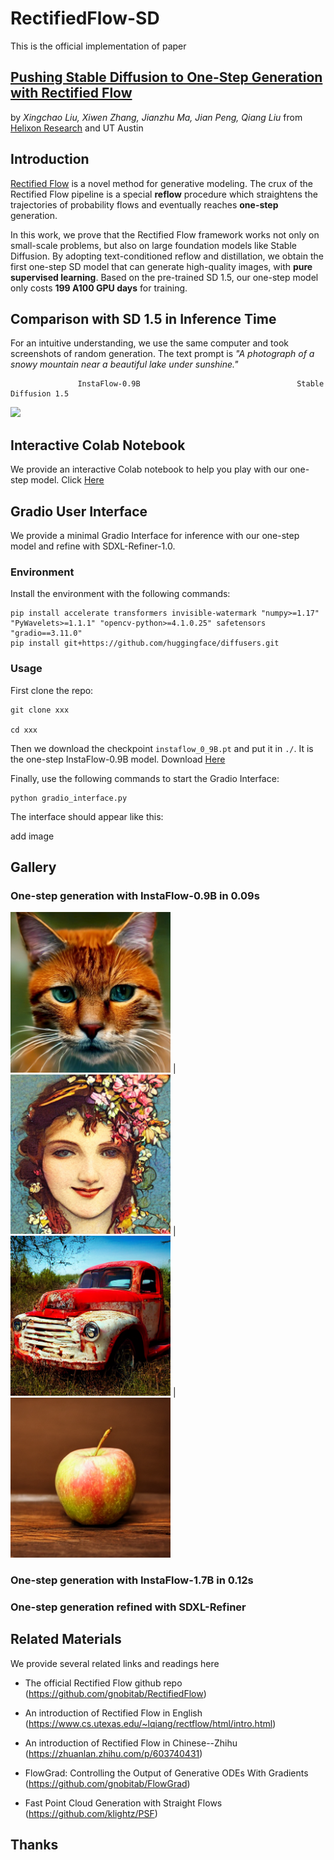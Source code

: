 # RectifiedFlow-SD

This is the official implementation of paper 
## [Pushing Stable Diffusion to One-Step Generation with Rectified Flow]() 
by *Xingchao Liu, Xiwen Zhang, Jianzhu Ma, Jian Peng, Qiang Liu* from [Helixon Research](https://www.helixon.com/) and UT Austin

## Introduction

[Rectified Flow](https://github.com/gnobitab/RectifiedFlow) is a novel method for generative modeling. The crux of the Rectified Flow pipeline is a special **reflow** procedure which straightens the trajectories of probability flows and eventually reaches **one-step** generation. 

In this work, we prove that the Rectified Flow framework works not only on small-scale problems, but also on large foundation models like Stable Diffusion.
By adopting text-conditioned reflow and distillation, we obtain the first one-step SD model that can generate high-quality images, with **pure supervised learning**. Based on the pre-trained SD 1.5, our one-step model only costs **199 A100 GPU days** for training.

## Comparison with SD 1.5 in Inference Time

For an intuitive understanding, we use the same computer and took screenshots of random generation. The text prompt is *"A photograph of a snowy mountain near a beautiful lake under sunshine."*


                   InstaFlow-0.9B                                   Stable Diffusion 1.5

![](github_misc/comparison.gif)

## Interactive Colab Notebook

We provide an interactive Colab notebook to help you play with our one-step model. Click [Here]() 

## Gradio User Interface

We provide a minimal Gradio Interface for inference with our one-step model and refine with SDXL-Refiner-1.0.

### Environment

Install the environment with the following commands:

```
pip install accelerate transformers invisible-watermark "numpy>=1.17" "PyWavelets>=1.1.1" "opencv-python>=4.1.0.25" safetensors "gradio==3.11.0"
pip install git+https://github.com/huggingface/diffusers.git
```

### Usage

First clone the repo:

```
git clone xxx

cd xxx
```

Then we download the checkpoint ```instaflow_0_9B.pt``` and put it in ```./```. It is the one-step InstaFlow-0.9B model. Download [Here]()

Finally, use the following commands to start the Gradio Interface:

```
python gradio_interface.py
```

The interface should appear like this:

add image


## Gallery

### One-step generation with InstaFlow-0.9B in 0.09s

<img src='github_misc/gallery/09B_img_1.png' width='256'> | <img src='github_misc/gallery/09B_img_2.png' width='256'> | <img src='github_misc/gallery/09B_img_3.png' width='256'> | <img src='github_misc/gallery/09B_img_4.png' width='256'>

### One-step generation with InstaFlow-1.7B in 0.12s

### One-step generation refined with SDXL-Refiner

## Related Materials

We provide several related links and readings here

* The official Rectified Flow github repo (https://github.com/gnobitab/RectifiedFlow)

* An introduction of Rectified Flow in English (https://www.cs.utexas.edu/~lqiang/rectflow/html/intro.html)

* An introduction of Rectified Flow in Chinese--Zhihu (https://zhuanlan.zhihu.com/p/603740431)

* FlowGrad: Controlling the Output of Generative ODEs With Gradients (https://github.com/gnobitab/FlowGrad)

* Fast Point Cloud Generation with Straight Flows (https://github.com/klightz/PSF) 

## Thanks

